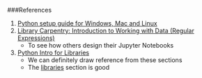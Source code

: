 ###References
1. [Python setup guide for Windows, Mac and Linux](https://reproducible-science-curriculum.github.io/data-exploration-RR-Jupyter/setup.html)
2. [Library Carpentry: Introduction to Working with Data (Regular Expressions)](https://librarycarpentry.org/lc-data-intro/)
   - To see how others design their Jupyter Notebooks
3. [Python Intro for Libraries](https://librarycarpentry.org/lc-python-intro/design/)
   - We can definitely draw reference from these sections
   - The [libraries](https://librarycarpentry.org/lc-python-intro/06-libraries/index.html) section is good
